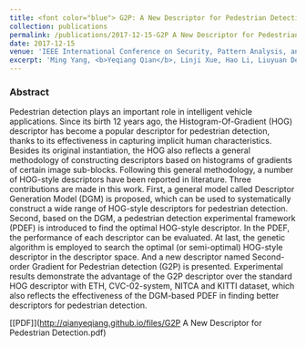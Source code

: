 ```yaml
---
title: <font color="blue"> G2P: A New Descriptor for Pedestrian Detection </font>
collection: publications
permalink: /publications/2017-12-15-G2P A New Descriptor for Pedestrian Detection
date: 2017-12-15
venue: 'IEEE International Conference on Security, Pattern Analysis, and Cybernetics (ICSPAC 2017)'
excerpt: 'Ming Yang, <b>Yeqiang Qian</b>, Linji Xue, Hao Li, Liuyuan Deng and Chunxiang Wang*. <i>IEEE International Conference on Security, Pattern Analysis, and Cybernetics</i>. <b>ICSPAC 2017</b>'
---
```


### Abstract
Pedestrian detection plays an important role in intelligent vehicle applications. Since its birth 12 years ago, the Histogram-Of-Gradient (HOG) descriptor has become a popular descriptor for pedestrian detection, thanks to its effectiveness in capturing implicit human characteristics. Besides its original instantiation, the HOG also reflects a general methodology of constructing descriptors based on histograms of gradients of certain image sub-blocks. Following this general methodology, a number of HOG-style descriptors have been reported in literature.
Three contributions are made in this work. First, a general model called Descriptor Generation Model (DGM) is proposed, which can be used to systematically construct a wide range of HOG-style descriptors for pedestrian detection. Second, based on the DGM, a pedestrian detection experimental framework (PDEF) is introduced to find the optimal HOG-style descriptor. In the PDEF, the performance of each descriptor can be evaluated. At last, the genetic algorithm is employed to search the optimal (or semi-optimal) HOG-style descriptor in the descriptor space. And a new descriptor named Second-order Gradient for Pedestrian detection (G2P) is presented. Experimental results demonstrate the advantage of the G2P descriptor over the standard HOG descriptor with ETH, CVC-02-system, NITCA and KITTI dataset, which also reflects the effectiveness of the DGM-based PDEF in finding better descriptors for pedestrian detection.

[[PDF]](http://qianyeqiang.github.io/files/G2P A New Descriptor for Pedestrian Detection.pdf)




